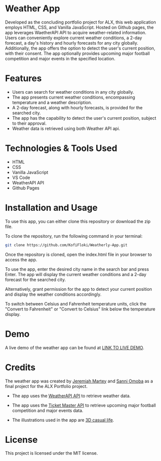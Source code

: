 # Weather App
Developed as the concluding portfolio project for ALX, this web application employs HTML, CSS, and Vanilla JavaScript. Hosted on Github pages, the app leverages WaetherAPI API to acquire weather-related information. Users can conveniently explore current weather conditions, a 2-day forecast, a day's history and hourly forecasts for any city globally. Additionally, the app offers the option to detect the user's current position, with their consent. The app optionally provides upcoming major football competition and major events in the specified location.

# Features
- Users can search for weather conditions in any city globally.
- The app presents current weather conditions, encompassing temperature and a weather description.
- A 2-day forecast, along with hourly forecasts, is provided for the searched city.
- The app has the capability to detect the user's current position, subject to their approval.
- Weather data is retrieved using both Weather API api.

# Technologies & Tools Used
- HTML
- CSS
- Vanilla JavaScript
- VS Code
- WeatherAPI API
- Github Pages

# Installation and Usage
To use this app, you can either clone this repository or download the zip file.

To clone the repository, run the following command in your terminal:
```bash
git clone https://github.com/KofiFloki/Weatherly-App.git
```

Once the repository is cloned, open the index.html file in your browser to access the app.

To use the app, enter the desired city name in the search bar and press Enter. The app will display the current weather conditions and a 2-day forecast for the searched city.

Alternatively, grant permission for the app to detect your current position and display the weather conditions accordingly.

To switch between Celsius and Fahrenheit temperature units, click the "Convert to Fahrenheit" or "Convert to Celsius" link below the temperature display.

# Demo
A live demo of the weather app can be found at [LINK TO LIVE DEMO](https://watch.screencastify.com/v/5BYupNIFFZghuGoQA5f5).

# Credits
The weather app was created by [Jeremiah Martey](https://github.com/KofiFLoki) and [Sanni Omoba](https://github.com/OmobaVI) as a final project for the ALX Portfolio project.

- The app uses the [WeatherAPI API](https://www.weatherapi.com/) to retrieve weather data.

- The app uses the [Ticket Master API](https://app.ticketmaster.com/) to retrieve upcoming major football competition and major events data.

- The illustrations used in the app are [3D casual life](https://icons8.com/illustrations/style--3d-casual-life).

# License
This project is licensed under the MIT license.